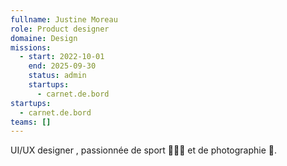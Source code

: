 ```yaml
---
fullname: Justine Moreau
role: Product designer
domaine: Design
missions:
  - start: 2022-10-01
    end: 2025-09-30
    status: admin
    startups:
      - carnet.de.bord
startups:
  - carnet.de.bord
teams: []
---
```

UI/UX  designer , passionnée de sport 🏃🏻‍♀️ et de photographie 📸.